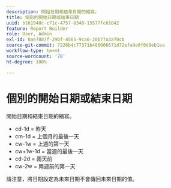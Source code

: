 ```yaml
---
description: 開始日期和結束日期的縮寫。
title: 個別的開始日期或結束日期
uuid: b161948c-c71c-4757-8348-15577fc61042
feature: Report Builder
role: User, Admin
exl-id: 0ae7887f-29bf-4565-9ca0-20b77a3a70cb
source-git-commit: 7226b4c77371b486006671d72efa9e0f0d9eb1ea
workflow-type: tm+mt
source-wordcount: '78'
ht-degree: 100%

---
```


# 個別的開始日期或結束日期

開始日期和結束日期的縮寫。

* cd-1d = 昨天
* cm-1d = 上個月的最後一天
* cw-1w = 上週的第一天
* cw+1w-1d = 當週的最後一天
* cd-2d = 兩天前
* cw-2w = 兩週前的第一天

請注意，將日期設定為未來日期不會傳回未來日期的值。
